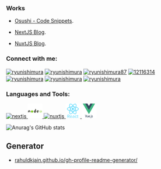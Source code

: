 <h3 align="left">Works</h3>

- [Osushi - Code Snippets](https://osushi.io/).

- [NextJS Blog](https://nishimura.club).

- [NuxtJS Blog](https://nishimura-club.netlify.app).



<h3 align="left">Connect with me:</h3>
<p align="left">
<a href="https://codepen.io/ryunishimura" target="blank"><img align="center" src="https://raw.githubusercontent.com/rahuldkjain/github-profile-readme-generator/master/src/images/icons/Social/codepen.svg" alt="ryunishimura" height="30" width="40" /></a>
<a href="https://dev.to/ryunishimura" target="blank"><img align="center" src="https://cdn.jsdelivr.net/npm/simple-icons@3.0.1/icons/dev-dot-to.svg" alt="ryunishimura" height="30" width="40" /></a>
<a href="https://twitter.com/ryunishimura87" target="blank"><img align="center" src="https://raw.githubusercontent.com/rahuldkjain/github-profile-readme-generator/master/src/images/icons/Social/twitter.svg" alt="ryunishimura87" height="30" width="40" /></a>
<a href="https://stackoverflow.com/users/12116314" target="blank"><img align="center" src="https://raw.githubusercontent.com/rahuldkjain/github-profile-readme-generator/master/src/images/icons/Social/stack-overflow.svg" alt="12116314" height="30" width="40" /></a>
<a href="https://codesandbox.com/ryunishimura" target="blank"><img align="center" src="https://cdn.jsdelivr.net/npm/simple-icons@3.0.1/icons/codesandbox.svg" alt="ryunishimura" height="30" width="40" /></a>
<a href="https://dribbble.com/ryunishimura" target="blank"><img align="center" src="https://raw.githubusercontent.com/rahuldkjain/github-profile-readme-generator/master/src/images/icons/Social/dribbble.svg" alt="ryunishimura" height="30" width="40" /></a>
<a href="https://www.leetcode.com/ryunishimura" target="blank"><img align="center" src="https://raw.githubusercontent.com/rahuldkjain/github-profile-readme-generator/master/src/images/icons/Social/leet-code.svg" alt="ryunishimura" height="30" width="40" /></a>
</p>

<h3 align="left">Languages and Tools:</h3>
<p align="left"> <a href="https://nextjs.org/" target="_blank"> <img src="https://cdn.worldvectorlogo.com/logos/nextjs-3.svg" alt="nextjs" width="40" height="40"/> </a> <a href="https://nodejs.org" target="_blank"> <img src="https://raw.githubusercontent.com/devicons/devicon/master/icons/nodejs/nodejs-original-wordmark.svg" alt="nodejs" width="40" height="40"/> </a> <a href="https://nuxtjs.org/" target="_blank"> <img src="https://www.vectorlogo.zone/logos/nuxtjs/nuxtjs-icon.svg" alt="nuxtjs" width="40" height="40"/> </a> <a href="https://reactjs.org/" target="_blank"> <img src="https://raw.githubusercontent.com/devicons/devicon/master/icons/react/react-original-wordmark.svg" alt="react" width="40" height="40"/> </a> <a href="https://vuejs.org/" target="_blank"> <img src="https://raw.githubusercontent.com/devicons/devicon/master/icons/vuejs/vuejs-original-wordmark.svg" alt="vuejs" width="40" height="40"/> </a> </p>

![Anurag's GitHub stats](https://github-readme-stats.vercel.app/api?username=RyuNIshimura&show_icons=true&theme=jolly)

## Generator
- [rahuldkjain.github.io/gh-profile-readme-generator/](https://rahuldkjain.github.io/gh-profile-readme-generator/)

